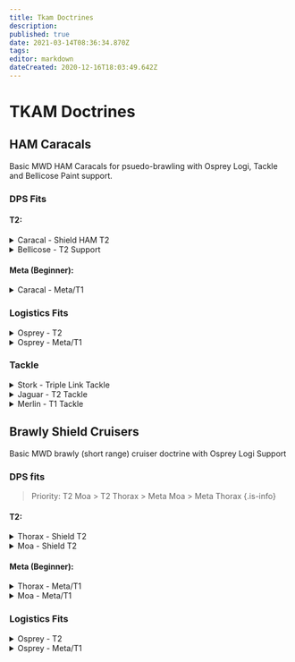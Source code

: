 ```yaml
---
title: Tkam Doctrines
description: 
published: true
date: 2021-03-14T08:36:34.870Z
tags: 
editor: markdown
dateCreated: 2020-12-16T18:03:49.642Z
---
```


# TKAM Doctrines

## HAM Caracals

Basic MWD HAM Caracals for psuedo-brawling with Osprey Logi, Tackle and Bellicose Paint support.

### DPS Fits

#### T2:

<details>
  <summary>Caracal - Shield HAM T2</summary>
[Caracal, Caracal fit]

Ballistic Control System II
Ballistic Control System II
Ballistic Control System II
Damage Control II

50MN Y-T8 Compact Microwarpdrive
Large F-S9 Regolith Compact Shield Extender
Large F-S9 Regolith Compact Shield Extender
Small Capacitor Booster II
Multispectrum Shield Hardener II

Heavy Assault Missile Launcher II
Heavy Assault Missile Launcher II
Heavy Assault Missile Launcher II
Heavy Assault Missile Launcher II
Heavy Assault Missile Launcher II

Medium Ancillary Current Router I
Medium EM Shield Reinforcer I
Medium Core Defense Field Extender I


Warrior II x2


Inferno Rage Heavy Assault Missile x2000
Mjolnir Rage Heavy Assault Missile x2000
Nova Rage Heavy Assault Missile x2000
Scourge Javelin Heavy Assault Missile x2000
Navy Cap Booster 400 x17
Caldari Navy Inferno Heavy Assault Missile x2000
Caldari Navy Mjolnir Heavy Assault Missile x2000
Caldari Navy Nova Heavy Assault Missile x2000
Caldari Navy Scourge Heavy Assault Missile x2000
Nanite Repair Paste x100
</details>

<details>
  <summary>Bellicose - T2 Support</summary>
[Bellicose, Bellicose fit]

Ballistic Control System II
Ballistic Control System II
Ballistic Control System II
Damage Control II

Target Painter II
50MN Quad LiF Restrained Microwarpdrive
Large Shield Extender II
Large Shield Extender II
Multispectrum Shield Hardener II

Rapid Light Missile Launcher II
Rapid Light Missile Launcher II
Rapid Light Missile Launcher II
Rapid Light Missile Launcher II

Medium EM Shield Reinforcer I
Medium Core Defense Field Extender I
Medium Core Defense Field Extender I


Hornet EC-300 x2
Vespa EC-600 x3


Inferno Fury Light Missile x2500
Mjolnir Fury Light Missile x2500
Nova Fury Light Missile x2500
Scourge Fury Light Missile x2500
Caldari Navy Inferno Light Missile x2500
Caldari Navy Mjolnir Light Missile x2500
Caldari Navy Nova Light Missile x2500
Caldari Navy Scourge Light Missile x2500
Nanite Repair Paste x100
</details>


#### Meta (Beginner):
<details>
  <summary>Caracal - Meta/T1</summary>
[Caracal, meta]

Ballistic Control System II
Ballistic Control System II
Ballistic Control System II
Damage Control II

50MN Quad LiF Restrained Microwarpdrive
Large F-S9 Regolith Compact Shield Extender
Large F-S9 Regolith Compact Shield Extender
Small Capacitor Booster II
Multispectrum Shield Hardener II

Prototype 'Arbalest' Heavy Assault Missile Launcher I
Prototype 'Arbalest' Heavy Assault Missile Launcher I
Prototype 'Arbalest' Heavy Assault Missile Launcher I
Prototype 'Arbalest' Heavy Assault Missile Launcher I
Prototype 'Arbalest' Heavy Assault Missile Launcher I

Medium Ancillary Current Router I
Medium EM Shield Reinforcer I
Medium Core Defense Field Extender I


Warrior II x2


Inferno Rage Heavy Assault Missile x2000
Mjolnir Rage Heavy Assault Missile x2000
Nova Rage Heavy Assault Missile x2000
Scourge Javelin Heavy Assault Missile x2000
Navy Cap Booster 400 x17
Caldari Navy Inferno Heavy Assault Missile x2000
Caldari Navy Mjolnir Heavy Assault Missile x2000
Caldari Navy Nova Heavy Assault Missile x2000
Caldari Navy Scourge Heavy Assault Missile x2000
Nanite Repair Paste x100
  </details>

### Logistics Fits

<details>
  <summary> Osprey - T2</summary>
 
[Osprey, Silent Moas]

Damage Control II
Reactor Control Unit II
F-89 Compact Signal Amplifier

Multispectrum Shield Hardener II
Large Shield Extender II
50MN Quad LiF Restrained Microwarpdrive
Large Shield Extender II
EM Shield Hardener II

Medium Murky Compact Remote Shield Booster
Medium Inductive Compact Remote Capacitor Transmitter
Medium Murky Compact Remote Shield Booster
Medium Inductive Compact Remote Capacitor Transmitter
Medium Murky Compact Remote Shield Booster

Medium Core Defense Field Extender I
Medium Core Defense Field Extender I
Medium Core Defense Field Extender I


Acolyte II x4

  
Nanite Repair Paste x100
  
</details>

<details>
  <summary>Osprey - Meta/T1</summary>
[Osprey, Silent Moas no t2 ]

Damage Control II
Mark I Compact Reactor Control Unit
F-89 Compact Signal Amplifier

50MN Quad LiF Restrained Microwarpdrive
Large F-S9 Regolith Compact Shield Extender
Large F-S9 Regolith Compact Shield Extender
EM Shield Hardener II
Multispectrum Shield Hardener II

Medium Murky Compact Remote Shield Booster
Medium Inductive Compact Remote Capacitor Transmitter
Medium S95a Scoped Remote Shield Booster
Medium Inductive Compact Remote Capacitor Transmitter
Medium Murky Compact Remote Shield Booster

Medium Core Defense Field Extender I
Medium Core Defense Field Extender I
Medium Core Defense Field Extender I


Acolyte II x4


Nanite Repair Paste x100
 </details>

### Tackle
<details> 
  <summary> Stork - Triple Link Tackle </summary>
[Stork, Stork fit]

Damage Control II
Overdrive Injector System II

5MN Quad LiF Restrained Microwarpdrive
Initiated Compact Warp Scrambler
Medium F-S9 Regolith Compact Shield Extender
Medium F-S9 Regolith Compact Shield Extender
Compact EM Shield Amplifier
Micro Jump Field Generator

Shield Command Burst II
Shield Command Burst II
Shield Command Burst II
[Empty High slot]
[Empty High slot]
[Empty High slot]

Small Command Processor I
Small Command Processor I


Shield Command Mindlink


Nanite Repair Paste x50
  </details>

<details> 
  <summary> Jaguar - T2 Tackle </summary>
  [Jaguar, Jaguar]

Assault Damage Control II
Overdrive Injector System II
Vigor Compact Micro Auxiliary Power Core

Warp Scrambler II
5MN Quad LiF Restrained Microwarpdrive
Fleeting Compact Stasis Webifier
Multispectrum Shield Hardener II
Medium Shield Extender II

Small Energy Nosferatu II
[Empty High slot]
[Empty High slot]
[Empty High slot]

Small Kinetic Shield Reinforcer I
Small Explosive Shield Reinforcer I


Acolyte II x2
Warrior II x2


Nanite Repair Paste x50
  </details>

<details> 
  <summary> Merlin - T1 Tackle </summary>
  [Merlin, Merlin]

Damage Control II
Vigor Compact Micro Auxiliary Power Core
Overdrive Injector System II

5MN Quad LiF Restrained Microwarpdrive
Medium Shield Extender II
Warp Scrambler II
Stasis Webifier II

Small Knave Scoped Energy Nosferatu
Modal Light Neutron Particle Accelerator I
Modal Light Neutron Particle Accelerator I

Small EM Shield Reinforcer I
Small Thermal Shield Reinforcer I
Small EM Shield Reinforcer I


Caldari Navy Antimatter Charge S x2500
Nanite Repair Paste x50
  </details>
  
  
## Brawly Shield Cruisers

Basic MWD brawly (short range) cruiser doctrine with Osprey Logi Support



### DPS fits
> Priority: T2 Moa > T2 Thorax > Meta Moa > Meta Thorax
{.is-info}

#### T2:
<details>
  <summary>Thorax - Shield T2</summary>
[Thorax, Shield T2]

Magnetic Field Stabilizer II
Magnetic Field Stabilizer II
Magnetic Field Stabilizer II
IFFA Compact Damage Control
Overdrive Injector System II

50MN Quad LiF Restrained Microwarpdrive
Large Shield Extender II
Large Shield Extender II
Multispectrum Shield Hardener II

Heavy Ion Blaster II
Heavy Ion Blaster II
Heavy Ion Blaster II
Heavy Ion Blaster II
Heavy Ion Blaster II

Medium Core Defense Field Extender I
Medium Core Defense Field Extender I
Medium EM Shield Reinforcer I


Infiltrator II x5


Null M x1000
Void M x2500
Nanite Repair Paste x100
</details>

<details>
  <summary>Moa - Shield T2</summary>
 [Moa, SiCo Brawl Shield T2]

Magnetic Field Stabilizer II
Magnetic Field Stabilizer II
Magnetic Field Stabilizer II
Damage Control II

50MN Quad LiF Restrained Microwarpdrive
Large Shield Extender II
Large Shield Extender II
Multispectrum Shield Hardener II
Small Capacitor Booster II

Heavy Ion Blaster II
Heavy Ion Blaster II
Heavy Ion Blaster II
Heavy Ion Blaster II
Heavy Ion Blaster II

Medium Core Defense Field Extender I
Medium Core Defense Field Extender I
Medium EM Shield Reinforcer I


Acolyte II x3


Null M x1000
Void M x2500
Nanite Repair Paste x100
</details>

#### Meta (Beginner):
<details>
  <summary>Thorax - Meta/T1</summary>
[Thorax, SiCo Brawl Shield Meta Guns]

Magnetic Field Stabilizer II
Magnetic Field Stabilizer II
Magnetic Field Stabilizer II
Damage Control II
Overdrive Injector System II

50MN Quad LiF Restrained Microwarpdrive
Large Shield Extender II
Large Shield Extender II
Multispectrum Shield Hardener II

Modal Ion Particle Accelerator I
Modal Ion Particle Accelerator I
Modal Ion Particle Accelerator I
Modal Ion Particle Accelerator I
Modal Ion Particle Accelerator I

Medium Core Defense Field Extender I
Medium Core Defense Field Extender I
Medium EM Shield Reinforcer I


Infiltrator II x5


Caldari Navy Antimatter Charge M x2500
Caldari Navy Iron Charge M x1000
Nanite Repair Paste x100
  </details>
<details>
  <summary>Moa - Meta/T1 </summary>
  [Moa, SiCo Brawl Shield Meta guns]

Magnetic Field Stabilizer II
Magnetic Field Stabilizer II
Magnetic Field Stabilizer II
Damage Control II

50MN Quad LiF Restrained Microwarpdrive
Large Shield Extender II
Large Shield Extender II
Multispectrum Shield Hardener II
Small Capacitor Booster II

Modal Ion Particle Accelerator I
Modal Ion Particle Accelerator I
Modal Ion Particle Accelerator I
Modal Ion Particle Accelerator I
Modal Ion Particle Accelerator I

Medium Core Defense Field Extender I
Medium Core Defense Field Extender I
Medium EM Shield Reinforcer I


Acolyte II x3


Caldari Navy Antimatter Charge M x2500
Caldari Navy Iron Charge M x1000
Nanite Repair Paste x100
 </details>

### Logistics Fits

<details>
  <summary> Osprey - T2</summary>
 
[Osprey, Silent Moas]

Damage Control II
Reactor Control Unit II
F-89 Compact Signal Amplifier

Multispectrum Shield Hardener II
Large Shield Extender II
50MN Quad LiF Restrained Microwarpdrive
Large Shield Extender II
EM Shield Hardener II

Medium Murky Compact Remote Shield Booster
Medium Inductive Compact Remote Capacitor Transmitter
Medium Murky Compact Remote Shield Booster
Medium Inductive Compact Remote Capacitor Transmitter
Medium Murky Compact Remote Shield Booster

Medium Core Defense Field Extender I
Medium Core Defense Field Extender I
Medium Core Defense Field Extender I


Acolyte II x4

</details>

<details>
  <summary>Osprey - Meta/T1</summary>
[Osprey, Silent Moas no t2 ]

Damage Control II
Mark I Compact Reactor Control Unit
F-89 Compact Signal Amplifier

50MN Quad LiF Restrained Microwarpdrive
Large F-S9 Regolith Compact Shield Extender
Large F-S9 Regolith Compact Shield Extender
EM Shield Hardener II
Multispectrum Shield Hardener II

Medium Murky Compact Remote Shield Booster
Medium Inductive Compact Remote Capacitor Transmitter
Medium S95a Scoped Remote Shield Booster
Medium Inductive Compact Remote Capacitor Transmitter
Medium Murky Compact Remote Shield Booster

Medium Core Defense Field Extender I
Medium Core Defense Field Extender I
Medium Core Defense Field Extender I


Acolyte II x4


Nanite Repair Paste x100


Nanite Repair Paste x100
 </details>